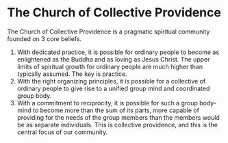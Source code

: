 # The Church of Collective Providence

The Church of Collective Providence is a pragmatic spiritual community founded on 3 core beliefs.

1. With dedicated practice, it is possible for ordinary people to become as enlightened as the Buddha and as loving as Jesus Christ. The upper limits of spiritual growth for ordinary people are much higher than typically assumed. The key is practice.
2. With the right organizing principles, it is possible for a collective of ordinary people to give rise to a unified group mind and coordinated group body.
3. With a commitment to reciprocity, it is possible for such a group body-mind to become more than the sum of its parts, more capable of providing for the needs of the group members than the members would be as separate individuals. This is collective providence, and this is the central focus of our community.
